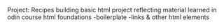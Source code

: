Project: Recipes 
building basic html project reflecting material learned in odin course html foundations 
-boilerplate
-links & other html elements